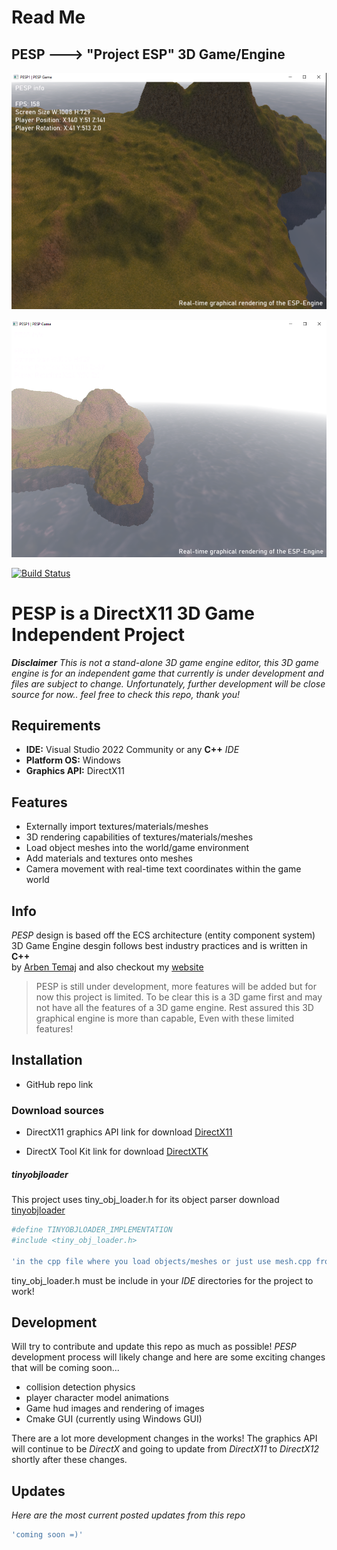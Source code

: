 # Read Me
## PESP ---> "Project ESP" 3D Game/Engine

![ScreenShots](https://github.com/ArbenTemaj/3D-Game-Engine-Project--PESP-/blob/main/screenshots/s1.png)

![ScreenShots](https://github.com/ArbenTemaj/3D-Game-Engine-Project--PESP-/blob/main/screenshots/s2.png)

[![Build Status](https://img.shields.io/badge/Build_Status-passing-green)](https://github.com/ArbenTemaj/3D-Game-Engine-Project--PESP-)

# PESP is a DirectX11 3D Game Independent Project
***Disclaimer** This is not a stand-alone 3D game engine editor, this 3D game engine is for an independent game 
that currently is under development and files are subject to change. Unfortunately, further development will be 
close source for now.. feel free to check this repo, thank you!*

## Requirements

- **IDE:** Visual Studio 2022 Community or any **C++** *IDE*
- **Platform OS:** Windows
- **Graphics API:** DirectX11

## Features

- Externally import textures/materials/meshes
- 3D rendering capabilities of textures/materials/meshes
- Load object meshes into the world/game environment
- Add materials and textures onto meshes
- Camera movement with real-time text coordinates within the game world

## Info

*PESP* design is based off the ECS architecture (entity component system)
3D Game Engine desgin follows best industry practices and is written in **C++**  
by [Arben Temaj] and also checkout my [website][ATemaj Web]

> PESP is still under development,
> more features will be added but
> for now this project is limited.
> To be clear this is a 3D game first
> and may not have all the features of
> a 3D game engine. Rest assured this 3D
> graphical engine is more than capable,
> Even with these limited features!

## Installation

 - GitHub repo link 
 
### Download sources
 
 - DirectX11 graphics API link for download  [DirectX11](https://www.microsoft.com/en-us/download/details.aspx?id=17431)

 - DirectX Tool Kit link for download  [DirectXTK](https://github.com/microsoft/DirectXTK) 
 
##### tinyobjloader
 
This project uses tiny_obj_loader.h for its object parser download [tinyobjloader]

```sh
#define TINYOBJLOADER_IMPLEMENTATION
#include <tiny_obj_loader.h>

'in the cpp file where you load objects/meshes or just use mesh.cpp from the repo'
```

tiny_obj_loader.h must be include in your *IDE*   directories for the project to work!

## Development

Will try to contribute and update this repo as much as possible!
*PESP* development process will likely change and here are some 
exciting changes that will be coming soon...

- collision detection physics
- player character model animations
- Game hud images and rendering of images
- Cmake GUI (currently using Windows GUI)

There are a lot more development changes in the works! The
graphics API will continue to be *DirectX* and going to update
from *DirectX11* to *DirectX12* shortly after these changes.
 
## Updates

*Here are the most current posted updates from this repo*
```sh
'coming soon =)'
````

[//]: #

   [git-repo-url]: <https://github.com/ArbenTemaj/3D-Game-Engine-Project--PESP->
   [Arben Temaj]: <https://www.linkedin.com/in/arben-temaj/>
   [ATemaj Web]: <https://arbentemaj.github.io/>
   [tinyobjloader]: <https://github.com/tinyobjloader/tinyobjloader>
   [DirectX11]: <https://www.microsoft.com/en-us/download/details.aspx?id=17431>
   [DirectXTK]: <https://github.com/microsoft/DirectXTK>
